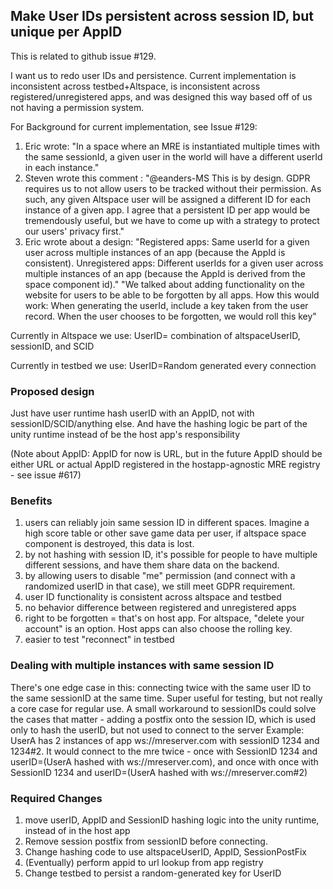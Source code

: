 ## Make User IDs persistent across session ID, but unique per AppID

This is related to github issue #129.

I want us to redo user IDs and persistence. Current implementation is inconsistent across testbed+Altspace, is inconsistent across registered/unregistered apps, and was designed this way based off of us not having a permission system.

For Background for current implementation, see Issue #129:
1. Eric wrote: "In a space where an MRE is instantiated multiple times with the same sessionId, a given user in the world will have a different userId in each instance."
2. Steven wrote this comment : "@eanders-MS This is by design. GDPR requires us to not allow users to be tracked without their permission. As such, any given Altspace user will be assigned a different ID for each instance of a given app. I agree that a persistent ID per app would be tremendously useful, but we have to come up with a strategy to protect our users' privacy first."
3. Eric wrote about a design:
	"Registered apps: Same userId for a given user across multiple instances of an app (because the AppId is consistent).
	Unregistered apps: Different userIds for a given user across multiple instances of an app (because the AppId is derived from the space component id)."
	"We talked about adding functionality on the website for users to be able to be forgotten by all apps. How this would work: When generating the userId, include a key taken from the user record. When the user chooses to be forgotten, we would roll this key"

Currently in Altspace we use: UserID= combination of altspaceUserID, sessionID, and SCID

Currently in testbed we use: UserID=Random generated every connection

### Proposed design
Just have user runtime hash userID with an AppID, not with sessionID/SCID/anything else. And have the hashing logic be part of the unity runtime instead of be the host app's responsibility

(Note about AppID: AppID for now is URL, but in the future AppID should be either URL or actual AppID registered in the hostapp-agnostic MRE registry - see issue #617)

### Benefits
1. users can reliably join same session ID in different spaces. Imagine a high score table or other save game data per user, if altspace space component is destroyed, this data is lost.
2. by not hashing with session ID, it's possible for people to have multiple different sessions, and have them share data on the backend.
3. by allowing users to disable "me" permission (and connect with a randomized userID in that case), we still meet GDPR requirement.
4. user ID functionality is consistent across altspace and testbed
5. no behavior difference between registered and unregistered apps
6. right to be forgotten = that's on host app. For altspace, "delete your account" is an option. Host apps can also choose the rolling key.
7. easier to test "reconnect" in testbed

### Dealing with multiple instances with same session ID
There's one edge case in this: connecting twice with the same user ID to the same sessionID at the same time. Super useful for testing, but not really a core case for regular use. A small workaround to sessionIDs could solve the cases that matter - adding a postfix onto the session ID, which is used only to hash the userID, but not used to connect to the server
Example: UserA has 2 instances of app ws://mreserver.com with sessionID 1234 and 1234#2. It would connect to the mre twice - once with SessionID 1234 and userID=(UserA hashed with ws://mreserver.com), and once with once with SessionID 1234 and userID=(UserA hashed with ws://mreserver.com#2)

### Required Changes
1. move userID, AppID and SessionID hashing logic into the unity runtime, instead of in the host app
2. Remove session postfix from sessionID before connecting.
3. Change hashing code to use altspaceUserID, AppID, SessionPostFix
4. (Eventually) perform appid to url lookup from app registry
5. Change testbed to persist a random-generated key for UserID


